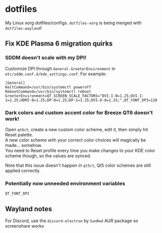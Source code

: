# dotfiles

My Linux xorg dotfiles/configs. `dotfiles-xorg` is being merged with `dotfiles-wayland`!

## Fix KDE Plasma 6 migration quirks

### SDDM doesn't scale with my DPI!

Customize DPI through `General.GreeterEnvironment` in `etc/sddm.conf.d/kde_settings.conf`. For example:

```
[General]
HaltCommand=/usr/bin/systemctl poweroff
RebootCommand=/usr/bin/systemctl reboot
GreeterEnvironment=QT_SCREEN_SCALE_FACTORS="DVI-I-0=1.25;DVI-I-1=1.25;HDMI-0=1.25;DP-0=1.25;DP-1=1.25;DVI-D-0=1.25;",QT_FONT_DPI=120
```

### Dark colors and custom accent color for Breeze QT6 doesn't work!

Open `qt6ct`, create a new custom color scheme, edit it, then simply hit Reset palette.  
A new color scheme with your correct color choices will magically be made... somehow.  
You need to Reset profile every time you make changes to your KDE color scheme though, so the values are synced.

Note that this issue doesn't happen in `qt5ct`, Qt5 color schemes are still applied correctly.

### Potentially now unneeded environment variables

```
QT_FONT_DPI
```

## Wayland notes

For Discord, use the `discord-electron` by `SunRed` AUR package so screenshare works
